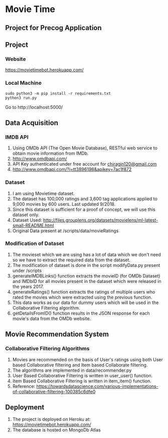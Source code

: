 # Movie Time
## Project for Precog Application

## Project

### Website
https://movietimebot.herokuapp.com/

### Local Machine
```
sudo python3 -m pip install -r requirements.txt
python3 run.py
```
Go to http://localhost:5000/

## Data Acquisition

### IMDB API
1. Using OMDb API (The Open Movie Database), RESTful web service to
obtain movie information from IMDb.
2. http://www.omdbapi.com/
3. API Key authenticated under free account for chiragjn120@gmail.com
4. http://www.omdbapi.com/?i=tt3896198&apikey=7ac1f872

### Dataset
1. I am using Movietime dataset.
2. The dataset has 100,000 ratings and 3,600 tag applications applied to 9,000 movies by 600 users. Last updated 9/2018.
5. Since this dataset is sufficient for a proof of concept, we will use this dataset only.
6. Dataset Used: http://files.grouplens.org/datasets/movielens/ml-latest-small-README.html
7. Original Data present at /scripts/data/movieRatings

### Modification of Dataset
1. The movieset which we are using has a lot of data which we don't need so we have to extract the required data from the dataset.
2. The modification of dataset is done in the script modifyData.py present under /scripts
3. generateIMDBLinks() function extracts the movieID (for OMDb Dataset) and IMDbID for all movies present in the dataset which were released in the years 2017.
4. generateRatings() function extracts the ratings of multiple users who rated the movies which were extracted using the previous function.
5. This data works as our data for dummy users which will be used in the Collaborative Filtering algorithm.
6. getDetailsFromID() function results in the JSON response for each movie's data from the OMDb website.

## Movie Recommendation System

### Collaborative Filtering Algorithms
1. Movies are recommended on the basis of User's ratings using both User based Collaborative filtering and Item based Collaborate filtering.
2. The algorithms are implemented in data/recommender.py
3. User Based Collaborative Filtering is written in user_user() function.
4. Item Based Collaborative Filtering is written in item_item() function.
5. Reference: https://towardsdatascience.com/various-implementations-of-collaborative-filtering-100385c6dfe0

## Deployment
1. The project is deployed on Heroku at: https://movietimebot.herokuapp.com/
2. The database is hosted on MongoDb Atlas